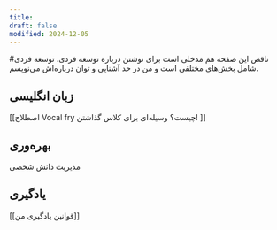 ```yaml
---
title: 
draft: false
modified: 2024-12-05
---
```

#ناقص 
این صفحه هم مدخلی است برای نوشتن درباره توسعه فردی. توسعه فردی شامل بخش‌های مختلفی است و من  در حد آشنایی و توان درباره‌اش می‌نویسم.
## زبان انگلیسی
[[اصطلاح Vocal fry چیست؟ وسیله‌ای برای کلاس گذاشتن! ]]
## بهره‌وری
مدیریت دانش شخصی

## یادگیری
[[قوانین یادگیری من]]
